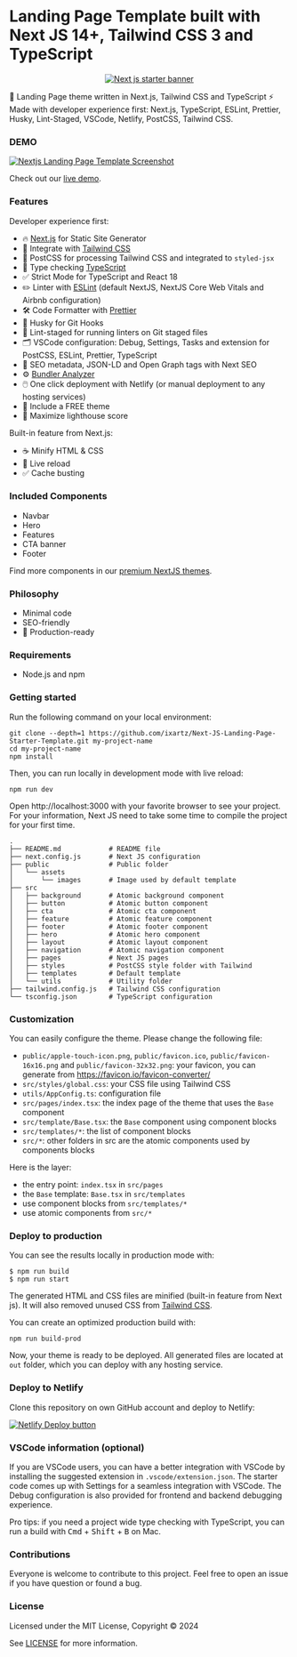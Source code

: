 # Landing Page Template built with Next JS 14+, Tailwind CSS 3 and TypeScript

<p align="center">
  <a href="https://creativedesignsguru.com/demo/nextjs-landing-page/"><img src="public/assets/images/nextjs-landing-page-banner.png?raw=true" alt="Next js starter banner"></a>
</p>

🚀 Landing Page theme written in Next.js, Tailwind CSS and TypeScript ⚡️ Made with developer experience first: Next.js, TypeScript, ESLint, Prettier, Husky, Lint-Staged, VSCode, Netlify, PostCSS, Tailwind CSS.

### DEMO

[![Nextjs Landing Page Template Screenshot](public/assets/images/nextjs-landing-page-screenshot.png?raw=true)](https://creativedesignsguru.com/demo/nextjs-landing-page/)

Check out our [live demo](https://creativedesignsguru.com/demo/nextjs-landing-page/).

### Features

Developer experience first:

- 🔥 [Next.js](https://nextjs.org) for Static Site Generator
- 🎨 Integrate with [Tailwind CSS](https://tailwindcss.com)
- 💅 PostCSS for processing Tailwind CSS and integrated to `styled-jsx`
- 🎉 Type checking [TypeScript](https://www.typescriptlang.org)
- ✅ Strict Mode for TypeScript and React 18
- ✏️ Linter with [ESLint](https://eslint.org) (default NextJS, NextJS Core Web Vitals and Airbnb configuration)
- 🛠 Code Formatter with [Prettier](https://prettier.io)
- 🦊 Husky for Git Hooks
- 🚫 Lint-staged for running linters on Git staged files
- 🗂 VSCode configuration: Debug, Settings, Tasks and extension for PostCSS, ESLint, Prettier, TypeScript
- 🤖 SEO metadata, JSON-LD and Open Graph tags with Next SEO
- ⚙️ [Bundler Analyzer](https://www.npmjs.com/package/@next/bundle-analyzer)
- 🖱️ One click deployment with Netlify (or manual deployment to any hosting services)
- 🌈 Include a FREE theme
- 💯 Maximize lighthouse score

Built-in feature from Next.js:

- ☕ Minify HTML & CSS
- 💨 Live reload
- ✅ Cache busting

### Included Components

- Navbar
- Hero
- Features
- CTA banner
- Footer

Find more components in our [premium NextJS themes](https://creativedesignsguru.com/category/nextjs/).

### Philosophy

- Minimal code
- SEO-friendly
- 🚀 Production-ready

### Requirements

- Node.js and npm

### Getting started

Run the following command on your local environment:

```
git clone --depth=1 https://github.com/ixartz/Next-JS-Landing-Page-Starter-Template.git my-project-name
cd my-project-name
npm install
```

Then, you can run locally in development mode with live reload:

```
npm run dev
```

Open http://localhost:3000 with your favorite browser to see your project. For your information, Next JS need to take some time to compile the project for your first time.

```
.
├── README.md            # README file
├── next.config.js       # Next JS configuration
├── public               # Public folder
│   └── assets
│       └── images       # Image used by default template
├── src
│   ├── background       # Atomic background component
│   ├── button           # Atomic button component
│   ├── cta              # Atomic cta component
│   ├── feature          # Atomic feature component
│   ├── footer           # Atomic footer component
│   ├── hero             # Atomic hero component
│   ├── layout           # Atomic layout component
│   ├── navigation       # Atomic navigation component
│   ├── pages            # Next JS pages
│   ├── styles           # PostCSS style folder with Tailwind
│   ├── templates        # Default template
│   └── utils            # Utility folder
├── tailwind.config.js   # Tailwind CSS configuration
└── tsconfig.json        # TypeScript configuration
```

### Customization

You can easily configure the theme. Please change the following file:

- `public/apple-touch-icon.png`, `public/favicon.ico`, `public/favicon-16x16.png` and `public/favicon-32x32.png`: your favicon, you can generate from https://favicon.io/favicon-converter/
- `src/styles/global.css`: your CSS file using Tailwind CSS
- `utils/AppConfig.ts`: configuration file
- `src/pages/index.tsx`: the index page of the theme that uses the `Base` component
- `src/template/Base.tsx`: the `Base` component using component blocks
- `src/templates/*`: the list of component blocks
- `src/*`: other folders in src are the atomic components used by components blocks

Here is the layer:

- the entry point: `index.tsx` in `src/pages`
- the `Base` template: `Base.tsx` in `src/templates`
- use component blocks from `src/templates/*`
- use atomic components from `src/*`

### Deploy to production

You can see the results locally in production mode with:

```
$ npm run build
$ npm run start
```

The generated HTML and CSS files are minified (built-in feature from Next js). It will also removed unused CSS from [Tailwind CSS](https://tailwindcss.com).

You can create an optimized production build with:

```
npm run build-prod
```

Now, your theme is ready to be deployed. All generated files are located at `out` folder, which you can deploy with any hosting service.

### Deploy to Netlify

Clone this repository on own GitHub account and deploy to Netlify:

[![Netlify Deploy button](https://www.netlify.com/img/deploy/button.svg)](https://app.netlify.com/start/deploy?repository=https://github.com/ixartz/Next-JS-Landing-Page-Starter-Template)

### VSCode information (optional)

If you are VSCode users, you can have a better integration with VSCode by installing the suggested extension in `.vscode/extension.json`. The starter code comes up with Settings for a seamless integration with VSCode. The Debug configuration is also provided for frontend and backend debugging experience.

Pro tips: if you need a project wide type checking with TypeScript, you can run a build with <kbd>Cmd</kbd> + <kbd>Shift</kbd> + <kbd>B</kbd> on Mac.

### Contributions

Everyone is welcome to contribute to this project. Feel free to open an issue if you have question or found a bug.

### License

Licensed under the MIT License, Copyright © 2024

See [LICENSE](LICENSE) for more information.
